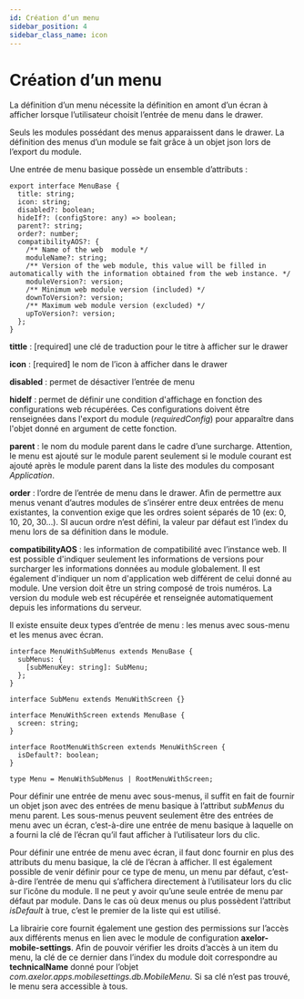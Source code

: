 ```yaml
---
id: Création d’un menu
sidebar_position: 4
sidebar_class_name: icon
---
```


# Création d’un menu

La définition d’un menu nécessite la définition en amont d’un écran à afficher lorsque l’utilisateur choisit l’entrée de menu dans le drawer.

Seuls les modules possédant des menus apparaissent dans le drawer. La définition des menus d’un module se fait grâce à un objet json lors de l’export du module.

Une entrée de menu basique possède un ensemble d’attributs :

```tsx
export interface MenuBase {
  title: string;
  icon: string;
  disabled?: boolean;
  hideIf?: (configStore: any) => boolean;
  parent?: string;
  order?: number;
  compatibilityAOS?: {
    /** Name of the web  module */
    moduleName?: string;
    /** Version of the web module, this value will be filled in automatically with the information obtained from the web instance. */
    moduleVersion?: version;
    /** Minimum web module version (included) */
    downToVersion?: version;
    /** Maximum web module version (excluded) */
    upToVersion?: version;
  };
}
```

**tittle** : [required] une clé de traduction pour le titre à afficher sur le drawer

**icon** : [required] le nom de l’icon à afficher dans le drawer

**disabled** : permet de désactiver l’entrée de menu

**hideIf** : permet de définir une condition d'affichage en fonction des configurations web récupérées. Ces configurations doivent être renseignées dans l'export du module (_requiredConfig_) pour apparaître dans l'objet donné en argument de cette fonction.

**parent** : le nom du module parent dans le cadre d’une surcharge. Attention, le menu est ajouté sur le module parent seulement si le module courant est ajouté après le module parent dans la liste des modules du composant _Application_.

**order** : l’ordre de l’entrée de menu dans le drawer. Afin de permettre aux menus venant d’autres modules de s’insérer entre deux entrées de menu existantes, la convention exige que les ordres soient séparés de 10 (ex: 0, 10, 20, 30…). SI aucun ordre n’est défini, la valeur par défaut est l’index du menu lors de sa définition dans le module.

**compatibilityAOS** : les information de compatibilité avec l’instance web. Il est possible d'indiquer seulement les informations de versions pour surcharger les informations données au module globalement. Il est également d'indiquer un nom d'application web différent de celui donné au module. Une version doit être un string composé de trois numéros. La version du module web est récupérée et renseignée automatiquement depuis les informations du serveur.

Il existe ensuite deux types d’entrée de menu : les menus avec sous-menu et les menus avec écran.

```tsx
interface MenuWithSubMenus extends MenuBase {
  subMenus: {
    [subMenuKey: string]: SubMenu;
  };
}

interface SubMenu extends MenuWithScreen {}

interface MenuWithScreen extends MenuBase {
  screen: string;
}

interface RootMenuWithScreen extends MenuWithScreen {
  isDefault?: boolean;
}

type Menu = MenuWithSubMenus | RootMenuWithScreen;
```

Pour définir une entrée de menu avec sous-menus, il suffit en fait de fournir un objet json avec des entrées de menu basique à l’attribut _subMenus_ du menu parent. Les sous-menus peuvent seulement être des entrées de menu avec un écran, c’est-à-dire une entrée de menu basique à laquelle on a fourni la clé de l’écran qu’il faut afficher à l’utilisateur lors du clic.

Pour définir une entrée de menu avec écran, il faut donc fournir en plus des attributs du menu basique, la clé de l’écran à afficher. Il est également possible de venir définir pour ce type de menu, un menu par défaut, c’est-à-dire l’entrée de menu qui s’affichera directement à l’utilisateur lors du clic sur l’icône du module. Il ne peut y avoir qu’une seule entrée de menu par défaut par module. Dans le cas où deux menus ou plus possèdent l’attribut _isDefault_ à true, c’est le premier de la liste qui est utilisé.

La librairie core fournit également une gestion des permissions sur l’accès aux différents menus en lien avec le module de configuration **axelor-mobile-settings**. Afin de pouvoir vérifier les droits d’accès à un item du menu, la clé de ce dernier dans l’index du module doit correspondre au **technicalName** donné pour l’objet _com.axelor.apps.mobilesettings.db.MobileMenu._ Si sa clé n’est pas trouvé, le menu sera accessible à tous.
